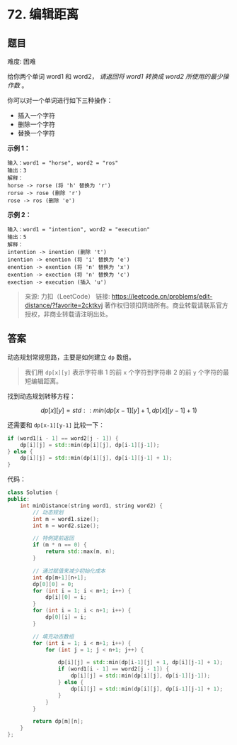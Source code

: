# 72. 编辑距离

## 题目

难度: 困难

给你两个单词 word1 和 word2， *请返回将 word1 转换成 word2 所使用的最少操作数* 。

你可以对一个单词进行如下三种操作：

* 插入一个字符
* 删除一个字符
* 替换一个字符

**示例 1：**

```
输入：word1 = "horse", word2 = "ros"
输出：3
解释：
horse -> rorse (将 'h' 替换为 'r')
rorse -> rose (删除 'r')
rose -> ros (删除 'e')

```

**示例 2：**

```
输入：word1 = "intention", word2 = "execution"
输出：5
解释：
intention -> inention (删除 't')
inention -> enention (将 'i' 替换为 'e')
enention -> exention (将 'n' 替换为 'x')
exention -> exection (将 'n' 替换为 'c')
exection -> execution (插入 'u')

```

> 来源: 力扣（LeetCode）
> 链接: <https://leetcode.cn/problems/edit-distance/?favorite=2cktkvj>
> 著作权归领扣网络所有。商业转载请联系官方授权，非商业转载请注明出处。

## 答案

动态规划常规思路，主要是如何建立 `dp` 数组。

> 我们用 `dp[x][y]` 表示字符串 1 的前 `x` 个字符到字符串 2 的前 `y` 个字符的最短编辑距离。

找到动态规划转移方程：

$$
dp[x][y] = std::min(dp[x-1][y] + 1, dp[x][y-1]+1)
$$

还需要和 `dp[x-1][y-1]` 比较一下：

```c++
if (word1[i - 1] == word2[j - 1]) {
    dp[i][j] = std::min(dp[i][j], dp[i-1][j-1]);
} else {
    dp[i][j] = std::min(dp[i][j], dp[i-1][j-1] + 1);
}
```

代码：

```c++
class Solution {
public:
    int minDistance(string word1, string word2) {
        // 动态规划
        int m = word1.size();
        int n = word2.size();

        // 特例提前返回
        if (m * n == 0) {
            return std::max(m, n);
        }

        // 通过赋值来减少初始化成本
        int dp[m+1][n+1];
        dp[0][0] = 0;
        for (int i = 1; i < m+1; i++) {
            dp[i][0] = i;
        }
        for (int i = 1; i < n+1; i++) {
            dp[0][i] = i;
        }

        // 填充动态数组
        for (int i = 1; i < m+1; i++) {
            for (int j = 1; j < n+1; j++) {

                dp[i][j] = std::min(dp[i-1][j] + 1, dp[i][j-1] + 1);
                if (word1[i - 1] == word2[j - 1]) {
                    dp[i][j] = std::min(dp[i][j], dp[i-1][j-1]);
                } else {
                    dp[i][j] = std::min(dp[i][j], dp[i-1][j-1] + 1);
                }
            }
        }

        return dp[m][n];
    }
};
```
